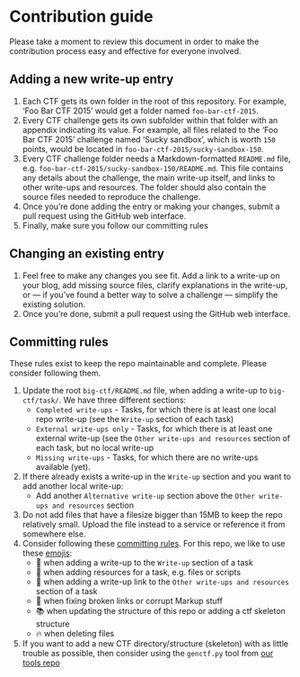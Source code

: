 # Contribution guide

Please take a moment to review this document in order to make the contribution process easy and effective for everyone involved.

## Adding a new write-up entry

1. Each CTF gets its own folder in the root of this repository. For example, ‘Foo Bar CTF 2015’ would get a folder named `foo-bar-ctf-2015`.
2. Every CTF challenge gets its own subfolder within that folder with an appendix indicating its value. For example, all files related to the ‘Foo Bar CTF 2015’ challenge named ‘Sucky sandbox’, which is worth `150` points, would be located in `foo-bar-ctf-2015/sucky-sandbox-150`.
3. Every CTF challenge folder needs a Markdown-formatted `README.md` file, e.g. `foo-bar-ctf-2015/sucky-sandbox-150/README.md`. This file contains any details about the challenge, the main write-up itself, and links to other write-ups and resources. The folder should also contain the source files needed to reproduce the challenge.
4. Once you’re done adding the entry or making your changes, submit a pull request using the GitHub web interface.
5. Finally, make sure you follow our committing rules

## Changing an existing entry

1. Feel free to make any changes you see fit. Add a link to a write-up on your blog, add missing source files, clarify explanations in the write-up, or — if you’ve found a better way to solve a challenge — simplify the existing solution.
2. Once you’re done, submit a pull request using the GitHub web interface.

## Committing rules
These rules exist to keep the repo maintainable and complete. Please consider following them.

1. Update the root `big-ctf/README.md` file, when adding a write-up to `big-ctf/task/`. We have three different sections:
	* `Completed write-ups` - Tasks, for which there is at least one local repo write-up (see the `Write-up` section of each task)
	* `External write-ups only` - Tasks, for which there is at least one external write-up (see the `Other write-ups and resources` section of each task, but no local write-up
	* `Missing write-ups` - Tasks, for which there are no write-ups available (yet).
2. If there already exists a write-up in the `Write-up` section and you want to add another local write-up:
	- Add another `Alternative write-up` section above the `Other write-ups and resources` section
3. Do not add files that have a filesize bigger than 15MB to keep the repo relatively small. Upload the file instead to a service or reference it from somewhere else.
4. Consider following these [committing rules](https://atom.io/docs/latest/contributing#git-commit-messages). For this repo, we like to use these [emojis](http://www.emoji-cheat-sheet.com/):
	* :memo: when adding a write-up to the `Write-up` section of a task
	* :floppy_disk: when adding resources for a task, e.g. files or scripts
	* :link: when adding a write-up link to the `Other write-ups and resources` section of a task
	* :pill: when fixing broken links or corrupt Markup stuff
	* :books: when updating the structure of this repo or adding a ctf skeleton structure
	* :fire: when deleting files
5. If you want to add a new CTF directory/structure (skeleton) with as little trouble as possible, then consider using the `genctf.py` tool from [our tools repo](https://github.com/ctfs/write-ups-tools/)
